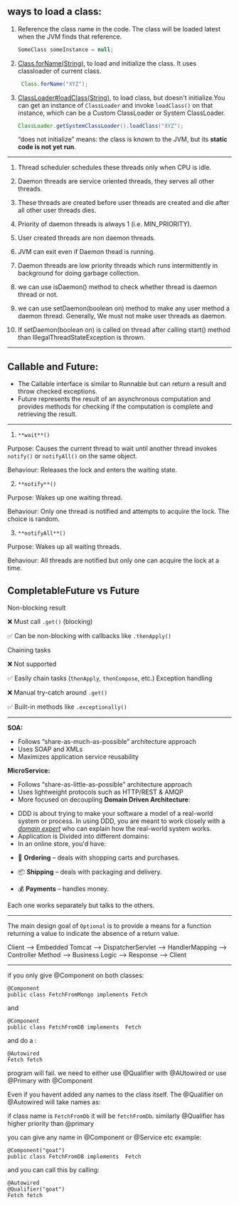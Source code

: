 ## ways to load a class:
1.  Reference the class name in the code. The class will be loaded latest when the JVM finds that reference.
    
    ```java
    SomeClass someInstance = null;
    ```
    
2.  [Class.forName(String)](http://docs.oracle.com/javase/6/docs/api/java/lang/Class.html#forName%28java.lang.String%29), to load and initialize the class. It uses classloader of current class.
    
    ```java
     Class.forName("XYZ");
    ```
    
3.  [ClassLoader#loadClass(String)](http://docs.oracle.com/javase/6/docs/api/java/lang/ClassLoader.html#loadClass%28java.lang.String%29), to load class, but doesn't initialize.You can get an instance of  `ClassLoader`  and invoke  `loadClass()`  on that instance, which can be a Custom ClassLoader or System ClassLoader.
    
    ```java
    ClassLoader.getSystemClassLoader().loadClass("XYZ");
    ```
    “does not initialize” means: the class is known to the JVM, but its **static code is not yet run**.

---
1.  Thread scheduler schedules these threads only when CPU is idle.
    
2.  Daemon threads are service oriented threads, they serves all other threads.
    
3.  These threads are created before user threads are created and die after all other user threads dies.

4.  Priority of daemon threads is always 1 (i.e. MIN_PRIORITY).
    
5.  User created threads are non daemon threads.
    
6.  JVM can exit even if Daemon thead is running.
    
7.  Daemon threads are low priority threads which runs intermittently in background for doing garbage collection.
    
8.  we can use isDaemon() method to check whether thread is daemon thread or not.

9.  we can use setDaemon(boolean on) method to make any user method a daemon thread. Generally, We must not make user threads as daemon.
   
10.  If setDaemon(boolean on) is called on thread after calling start() method than IllegalThreadStateException is thrown.
---
## Callable and Future:

-   The Callable interface is similar to Runnable but can return a result and throw checked exceptions.
-   Future represents the result of an asynchronous computation and provides methods for checking if the computation is complete and retrieving the result.

---
1.  `**wait**()`

Purpose: Causes the current thread to wait until another thread invokes  `notify()`  or  `notifyAll()`  on the same object.

Behaviour: Releases the lock and enters the waiting state.

2.  `**notify**()`

Purpose: Wakes up one waiting thread.

Behaviour: Only one thread is notified and attempts to acquire the lock. The choice is random.

3.  `**notifyAll**()`

Purpose: Wakes up all waiting threads.

Behaviour: All threads are notified but only one can acquire the lock at a time.

## CompletableFuture vs Future

Non-blocking result

❌ Must call `.get()` (blocking)

✅ Can be non-blocking with callbacks like `.thenApply()`

Chaining tasks

❌ Not supported

✅ Easily chain tasks (`thenApply`, `thenCompose`, etc.)
Exception handling

❌ Manual try-catch around `.get()`

✅ Built-in methods like `.exceptionally()`


---
**SOA:**

-   Follows “share-as-much-as-possible” architecture approach
-   Uses SOAP and XMLs
-   Maximizes application service reusability

**MicroService:**

-   Follows “share-as-little-as-possible” architecture approach
-   Uses lightweight protocols such as HTTP/REST & AMQP
-   More focused on decoupling
**Domain Driven Architecture**:
* DDD is about trying to make your software a model of a real-world system or process. In using DDD, you are meant to work closely with a _[domain expert](http://en.wikipedia.org/wiki/Domain_expert)_ who can explain how the real-world system works.
* Application is Divided into different domains:
* In an online store, you'd have:

-   🛒 **Ordering** – deals with shopping carts and purchases.
    
-   📦 **Shipping** – deals with packaging and delivery.
    
-   💰 **Payments** – handles money.
    

Each one works separately but talks to the others.


---
The main design goal of `Optional` is to provide a means for a function returning a value to indicate the absence of a return value.


Client --> Embedded Tomcat --> DispatcherServlet --> HandlerMapping --> Controller Method --> Business Logic --> Response --> Client

---
if you only give @Component on both classes:

```
@Component
public class FetchFromMongo implements Fetch
```
and 
```
@Component
public class FetchFromDB implements  Fetch
```
and do a :
```
@Autowired
Fetch fetch
```
program will fail. we need to either use @Qualifier with @AUtowired or use @Primary with @Component

Even if you havent added any names to the class itself. The @Qualifier on @Autowired will take names as:

if class name is `FetchFromDb` it will be `fetchFromDb`. similarly  @Qualifier has higher priority than @primary 

you can give any name in @Component or @Service etc example: 

```
@Component("goat")
public class FetchFromDB implements  Fetch
```
and you can call this by calling:

```
@Autowired
@Qualifier("goat")
Fetch fetch
